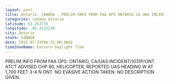 ```yaml
---
layout: post
title: Ontario, CANADA - PRELIM INFO FROM FAA OPS ONTARIO CA UAS INCIDENT 1031P ONT ATCT ADVISED CHP 80
categories: canada ontario
latitude: 51.253775
longitude: -85.3232139
city: Ontario
state: CANADA
date: 2015-07-24T06:31:00.000Z
timeZoneName: Eastern Daylight Time
---
```


PRELIM INFO FROM FAA OPS: ONTARIO, CA/UAS INCIDENT/1031P/ONT ATCT ADVISED CHP 80, HELICOPTER, REPORTED UAS HEADING W AT 1,700 FEET 3-4 N ONT. NO EVASIVE ACTION TAKEN. NO DESCRIPTION GIVEN. 